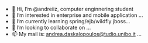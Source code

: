 - 👋 Hi, I’m @andreiiz, computer enginnering student
- 👀 I’m interested in enterprise and mobile application ...
- 🌱 I’m currently learning spring/ejb/wildfly jboss...
- 💞️ I’m looking to collaborate on ...
- 📫 My mail is: andrea.daskalopoulos@tudio.unibo.it ...

<!---
andreiiz/andreiiz is a ✨ special ✨ repository because its `README.md` (this file) appears on your GitHub profile.
You can click the Preview link to take a look at your changes.
--->
